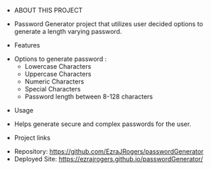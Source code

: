 *  ABOUT THIS PROJECT

- Password Generator project that utilizes user decided options to generate a length varying password. 

* Features

- Options to generate password :
    - Lowercase Characters
    - Uppercase Characters
    - Numeric Characters
    - Special Characters
    - Password length between 8-128 characters

* Usage

- Helps generate secure and complex passwords for the user.

*  Project links

- Repository: https://github.com/EzraJRogers/passwordGenerator
- Deployed Site: https://ezrajrogers.github.io/passwordGenerator/